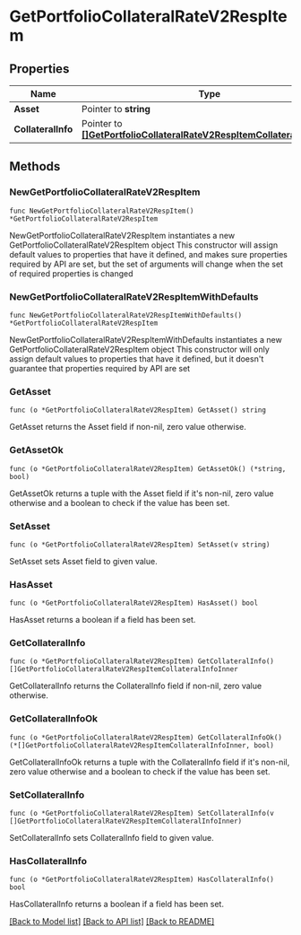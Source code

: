 # GetPortfolioCollateralRateV2RespItem

## Properties

Name | Type | Description | Notes
------------ | ------------- | ------------- | -------------
**Asset** | Pointer to **string** |  | [optional] 
**CollateralInfo** | Pointer to [**[]GetPortfolioCollateralRateV2RespItemCollateralInfoInner**](GetPortfolioCollateralRateV2RespItemCollateralInfoInner.md) |  | [optional] 

## Methods

### NewGetPortfolioCollateralRateV2RespItem

`func NewGetPortfolioCollateralRateV2RespItem() *GetPortfolioCollateralRateV2RespItem`

NewGetPortfolioCollateralRateV2RespItem instantiates a new GetPortfolioCollateralRateV2RespItem object
This constructor will assign default values to properties that have it defined,
and makes sure properties required by API are set, but the set of arguments
will change when the set of required properties is changed

### NewGetPortfolioCollateralRateV2RespItemWithDefaults

`func NewGetPortfolioCollateralRateV2RespItemWithDefaults() *GetPortfolioCollateralRateV2RespItem`

NewGetPortfolioCollateralRateV2RespItemWithDefaults instantiates a new GetPortfolioCollateralRateV2RespItem object
This constructor will only assign default values to properties that have it defined,
but it doesn't guarantee that properties required by API are set

### GetAsset

`func (o *GetPortfolioCollateralRateV2RespItem) GetAsset() string`

GetAsset returns the Asset field if non-nil, zero value otherwise.

### GetAssetOk

`func (o *GetPortfolioCollateralRateV2RespItem) GetAssetOk() (*string, bool)`

GetAssetOk returns a tuple with the Asset field if it's non-nil, zero value otherwise
and a boolean to check if the value has been set.

### SetAsset

`func (o *GetPortfolioCollateralRateV2RespItem) SetAsset(v string)`

SetAsset sets Asset field to given value.

### HasAsset

`func (o *GetPortfolioCollateralRateV2RespItem) HasAsset() bool`

HasAsset returns a boolean if a field has been set.

### GetCollateralInfo

`func (o *GetPortfolioCollateralRateV2RespItem) GetCollateralInfo() []GetPortfolioCollateralRateV2RespItemCollateralInfoInner`

GetCollateralInfo returns the CollateralInfo field if non-nil, zero value otherwise.

### GetCollateralInfoOk

`func (o *GetPortfolioCollateralRateV2RespItem) GetCollateralInfoOk() (*[]GetPortfolioCollateralRateV2RespItemCollateralInfoInner, bool)`

GetCollateralInfoOk returns a tuple with the CollateralInfo field if it's non-nil, zero value otherwise
and a boolean to check if the value has been set.

### SetCollateralInfo

`func (o *GetPortfolioCollateralRateV2RespItem) SetCollateralInfo(v []GetPortfolioCollateralRateV2RespItemCollateralInfoInner)`

SetCollateralInfo sets CollateralInfo field to given value.

### HasCollateralInfo

`func (o *GetPortfolioCollateralRateV2RespItem) HasCollateralInfo() bool`

HasCollateralInfo returns a boolean if a field has been set.


[[Back to Model list]](../README.md#documentation-for-models) [[Back to API list]](../README.md#documentation-for-api-endpoints) [[Back to README]](../README.md)


